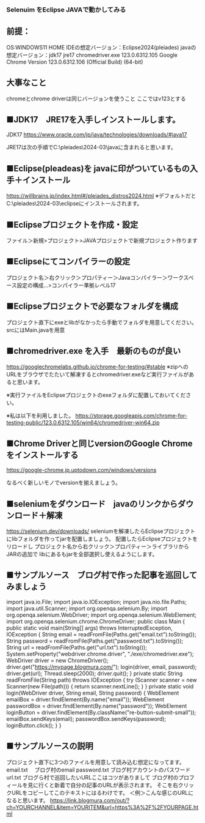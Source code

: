 ### Selenuim をEclipse JAVAで動かしてみる

## 前提：
OS:WINDOWS11 HOME
IDEの想定バージョン：Eclipse2024(pleiades)
javaの想定バージョン：jdk17 jre17 
chromedriver.exe 123.0.6312.105
Google Chrome Version 123.0.6312.106 (Official Build) (64-bit)

## 大事なこと
chromeとchrome driverは同じバージョンを使うこと
ここではv123とする

## ■JDK17　JRE17を入手しインストールします。
JDK17
https://www.oracle.com/jp/java/technologies/downloads/#java17

JRE17は次の手順でC:\pleiades\2024-03\javaに含まれると思います。

## ■Eclipse(pleadeas)を javaに印がついているもの入手＋インストール
https://willbrains.jp/index.html#/pleiades_distros2024.html
※デフォルトだとC:\pleiades\2024-03\eclipseにインストールされます。

## ■Eclipseプロジェクトを作成・設定
ファイル＞新規>プロジェクト>JAVAプロジェクトで新規プロジェクト作ります


## ■Eclipseにてコンパイラーの設定
プロジェクト名＞右クリック＞プロパティー＞Javaコンパイラー＞ワークスペース設定の構成...>コンパイラー準拠レベル17

## ■Eclipseプロジェクトで必要なフォルダを構成
プロジェクト直下にexeとlibがなかったら手動でフォルダを用意してください。
srcにはMain.javaを用意

## ■chromedriver.exe を入手　最新のものが良い
https://googlechromelabs.github.io/chrome-for-testing/#stable
※zipへのURLをブラウザでたたいて解凍するとchromedriver.exeなど実行ファイルがあると思います。

※実行ファイルをEclipseプロジェクトのexeフォルダに配置しておいてください。

※私は以下を利用しました。
https://storage.googleapis.com/chrome-for-testing-public/123.0.6312.105/win64/chromedriver-win64.zip

## ■Chrome Driverと同じversionのGoogle Chromeをインストールする
https://google-chrome.jp.uptodown.com/windows/versions

なるべく新しいモノでversionを揃えましょう。

## ■seleniumをダウンロード　javaのリンクからダウンロード＋解凍
https://selenium.dev/downloads/
seleniumを解凍したらEclipseプロジェクトにlibフォルダを作ってjarを配置しましょう。
配置したらEclipseプロジェクトをリロードし
プロジェクト名から右クリック＞プロパティー＞ライブラリからJARの追加で
libにあるもjarを全部選択し使えるようにします。

## ■サンプルソース　ブログ村で作った記事を巡回してみましょう
import java.io.File;
import java.io.IOException;
import java.nio.file.Paths;
import java.util.Scanner;
import org.openqa.selenium.By;
import org.openqa.selenium.WebDriver;
import org.openqa.selenium.WebElement;
import org.openqa.selenium.chrome.ChromeDriver;
public class Main {
   public static void main(String[] args) throws InterruptedException, IOException {
       String email = readFromFile(Paths.get("email.txt").toString());
       String password = readFromFile(Paths.get("password.txt").toString());
       String url = readFromFile(Paths.get("url.txt").toString());
       System.setProperty("webdriver.chrome.driver", "./exe/chromedriver.exe");
       WebDriver driver = new ChromeDriver();
       driver.get("https://mypage.blogmura.com/");
       login(driver, email, password);
       driver.get(url);
       Thread.sleep(2000);
       driver.quit();
   }
   private static String readFromFile(String path) throws IOException {
       try (Scanner scanner = new Scanner(new File(path))) {
           return scanner.nextLine();
       }
   }
   private static void login(WebDriver driver, String email, String password) {
       WebElement emailBox = driver.findElement(By.name("email"));
       WebElement passwordBox = driver.findElement(By.name("password"));
       WebElement loginButton = driver.findElement(By.className("re-button-submit-small"));
       emailBox.sendKeys(email);
       passwordBox.sendKeys(password);
       loginButton.click();
   }
}

## ■サンプルソースの説明
プロジェクト直下に3つのファイルを用意して読み込む想定になってます。
email.txt　
ブログ村のemail
password.txt
ブログ村アカウントのパスワード
url.txt 
ブログら村で巡回したいURLここはコツがありまして
ブログ村のプロフィールを見に行くと新着で自分の記事のURLが表示されます。
そこを右クリックURLをコピーしてこのテキストにはるわけです。
＜例＞こんな感じのURLになると思います。
https://link.blogmura.com/out/?ch=YOURCHANNEL&item=YOURITEM&url=https%3A%2F%2FYOURPAGE.html
